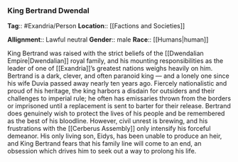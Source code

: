 ### King Bertrand Dwendal
**Tag**:: #Exandria/Person
**Location**:: [[Factions and Societies]]

**Allignment**:: Lawful neutral
**Gender**:: male
**Race**:: [[Humans|human]]

King Bertrand was raised with the strict beliefs of the [[Dwendalian Empire|Dwendalian]] royal family, and his mounting responsibilities as the leader of one of [[Exandria]]’s greatest nations weighs heavily on him. Bertrand is a dark, clever, and often paranoid king — and a lonely one since his wife Duvia passed away nearly ten years ago. Fiercely nationalistic and proud of his heritage, the king harbors a disdain for outsiders and their challenges to imperial rule; he often has emissaries thrown from the borders or imprisoned until a replacement is sent to barter for their release. Bertrand does genuinely wish to protect the lives of his people and be remembered as the best of his bloodline. However, civil unrest is brewing, and his frustrations with the [[Cerberus Assembly]] only intensify his forceful demeanor. His only living son, Eidys, has been unable to produce an heir, and King Bertrand fears that his family line will come to an end, an obsession which drives him to seek out a way to prolong his life.